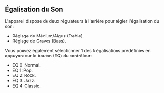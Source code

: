 ﻿## Égalisation du Son 

L'appareil dispose de deux régulateurs à l'arrière pour régler l'égalisation du son: 

* Réglage de Médium/Aigus (Treble). 
* Réglage de Graves (Bass). 

Vous pouvez également sélectionner 1 des 5 égalisations prédéfinies en appuyant sur le bouton (EQ) du contrôleur: 

* EQ 0: Normal. 
* EQ 1: Pop. 
* EQ 2: Rock. 
* EQ 3: Jazz. 
* EQ 4: Classic. 
